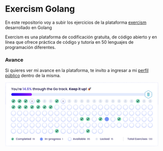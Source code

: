 # Exercism Golang

En este repositorio voy a subir los ejercicios de la plataforma [exercism](https://exercism.org/) desarrollado en Golang

Exercism es una plataforma de codificación gratuita, de código abierto y en línea que ofrece práctica de código y tutoría en 50 lenguajes de programación diferentes.


### Avance

Si quieres ver mi avance en la plataforma, te invito a ingresar a mi [perfil público](https://exercism.org/profiles/frontalinilucas) dentro de la misma.

![avance](https://github.com/frontalinilucas/golang-exercism/blob/main/progress.png?raw=true)
